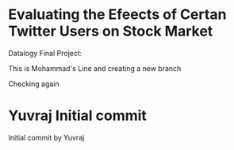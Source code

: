 # Evaluating the Efeects of Certan Twitter Users on Stock Market 
Datalogy Final Project:

This is Mohammad's Line and creating a new branch

Checking again

# Yuvraj Initial commit
Initial commit by Yuvraj
